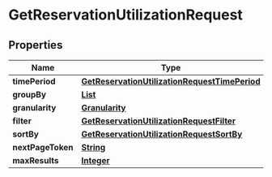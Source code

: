 

# GetReservationUtilizationRequest


## Properties

| Name | Type | Description | Notes |
|------------ | ------------- | ------------- | -------------|
|**timePeriod** | [**GetReservationUtilizationRequestTimePeriod**](GetReservationUtilizationRequestTimePeriod.md) |  |  |
|**groupBy** | [**List**](List.md) |  |  [optional] |
|**granularity** | [**Granularity**](Granularity.md) |  |  [optional] |
|**filter** | [**GetReservationUtilizationRequestFilter**](GetReservationUtilizationRequestFilter.md) |  |  [optional] |
|**sortBy** | [**GetReservationUtilizationRequestSortBy**](GetReservationUtilizationRequestSortBy.md) |  |  [optional] |
|**nextPageToken** | [**String**](String.md) |  |  [optional] |
|**maxResults** | [**Integer**](Integer.md) |  |  [optional] |



